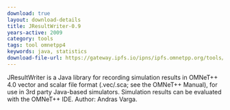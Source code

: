 ```yaml
---
download: true
layout: download-details
title: JResultWriter-0.9
years-active: 2009
category: tools
tags: tool omnetpp4
keywords: java, statistics
download-file-url: https://gateway.ipfs.io/ipns/ipfs.omnetpp.org/tools/omnetpp-jresultwriter-0.9.zip
---
```


JResultWriter is a Java library for recording simulation results in OMNeT++ 4.0
vector and scalar file format (.vec/.sca; see the OMNeT++ Manual), for use in
3rd party Java-based simulators. Simulation results can be evaluated with the
OMNeT++ IDE. Author: Andras Varga.
